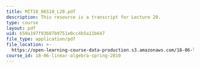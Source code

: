 ```yaml
---
title: MIT18_06S10_L20.pdf
description: This resource is a transcript for Lecture 20.
type: course
layout: pdf
uid: 650a197f93607b9751e0cc4b5a11b647
file_type: application/pdf
file_location: >-
  https://open-learning-course-data-production.s3.amazonaws.com/18-06-linear-algebra-spring-2010/650a197f93607b9751e0cc4b5a11b647_MIT18_06S10_L20.pdf
course_id: 18-06-linear-algebra-spring-2010
---
```

